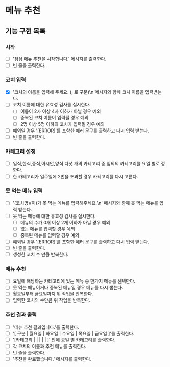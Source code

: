 # 메뉴 추천

## 기능 구현 목록

### 시작

- [ ] '점심 메뉴 추천을 시작합니다.' 메시지를 출력한다.
- [ ] 빈 줄을 출력한다.

### 코치 입력

- [x] '코치의 이름을 입력해 주세요. (, 로 구분)\n'메시지와 함께 코치 이름을 입력받는다.
- [ ] 코치 이름에 대한 유효성 검사를 실시한다.
  - [ ] 이름이 2자 이상 4자 이하가 아닐 경우 예외
  - [ ] 중복된 코치 이름이 입력될 경우 예외
  - [ ] 2명 이상 5명 이하의 코치가 입력될 경우 예외
- [ ] 예외일 경우 '[ERROR]'를 포함한 에러 문구를 출력하고 다시 입력 받는다.
- [ ] 빈 줄을 출력한다.

### 카테고리 설정

- [ ] 일식,한식,중식,아시안,양식 다섯 개의 카테고리 중 임의의 카테고리를 요일 별로 정한다.
- [ ] 한 카테고리가 일주일에 2번을 초과할 경우 카테고리를 다시 고른다.

### 못 먹는 메뉴 입력

- [ ] '(코치명)(이)가 못 먹는 메뉴를 입력해주세요.\n' 메시지와 함께 못 먹는 메뉴를 입력 받는다.
- [ ] 못 먹는 메뉴에 대한 유효성 검사를 실시한다.
  - [ ] 메뉴의 수가 0개 이상 2개 이하가 아닐 경우 예외
  - [ ] 없는 메뉴를 입력할 경우 예외
  - [ ] 중복된 메뉴를 입력할 경우 예외
- [ ] 예외일 경우 '[ERROR]'를 포함한 에러 문구를 출력하고 다시 입력 받는다.
- [ ] 빈 줄을 출력한다.
- [ ] 생성한 코치 수 만큼 반복한다.

### 메뉴 추천

- [ ] 요일에 해당하는 카테고리에 있는 메뉴 중 한가지 메뉴를 선택한다.
- [ ] 못 먹는 메뉴이거나 중복된 메뉴일 경우 메뉴를 다시 뽑는다.
- [ ] 월요일부터 금요일까지 위 작업을 반복한다.
- [ ] 입력한 코치의 수만큼 위 작업을 반복한다.

### 추천 결과 출력

- [ ] '메뉴 추천 결과입니다.'를 출력한다.
- [ ] '[ 구분 | 월요일 | 화요일 | 수요일 | 목요일 | 금요일 ]'를 출력한다.
- [ ] '[카테고리 | | | | | ]' 안에 요일 별 카테고리를 출력한다.
- [ ] 각 코치의 이름과 추천 메뉴를 출력한다.
- [ ] 빈 줄을 출력한다.
- [ ] '추천을 완료했습니다.' 메시지를 출력한다.
